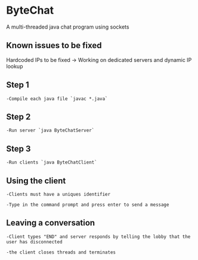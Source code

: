 # ByteChat 
A multi-threaded java chat program using sockets

## Known issues to be fixed
Hardcoded IPs to be fixed -> Working on dedicated servers and dynamic IP lookup

## Step 1
    -Compile each java file `javac *.java`
  
## Step 2
    -Run server `java ByteChatServer`

## Step 3
    -Run clients `java ByteChatClient`

## Using the client
    -Clients must have a uniques identifier

    -Type in the command prompt and press enter to send a message

## Leaving a conversation
    -Client types "END" and server responds by telling the lobby that the user has disconnected
    
    -the client closes threads and terminates
